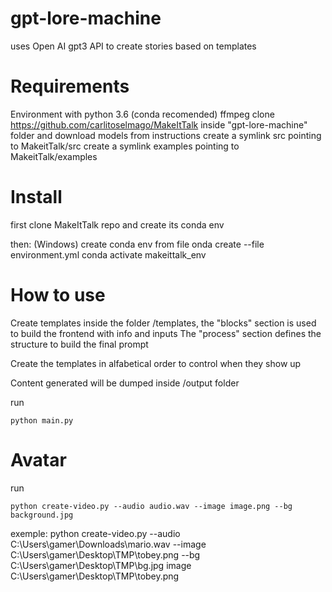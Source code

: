 # gpt-lore-machine

uses Open AI gpt3 API to create stories based on templates

# Requirements
Environment with python 3.6 (conda recomended)
ffmpeg
clone https://github.com/carlitoselmago/MakeItTalk inside "gpt-lore-machine" folder and download models from instructions
create a symlink src pointing to MakeitTalk/src
create a symlink examples pointing to MakeitTalk/examples

# Install

first clone MakeItTalk repo and create its conda env

then:
(Windows)
create conda env from file 
onda create  --file environment.yml
conda activate makeittalk_env

# How to use
Create templates inside the folder /templates, the "blocks" section is used to build the frontend with info and inputs
The "process" section defines the structure to build the final prompt

Create the templates in alfabetical order to control when they show up

Content generated will be dumped inside /output folder

run 
```
python main.py
```


# Avatar
run
```
python create-video.py --audio audio.wav --image image.png --bg background.jpg
```

exemple:
python create-video.py --audio C:\Users\gamer\Downloads\mario.wav  --image C:\Users\gamer\Desktop\TMP\tobey.png --bg C:\Users\gamer\Desktop\TMP\bg.jpg
image C:\Users\gamer\Desktop\TMP\tobey.png

